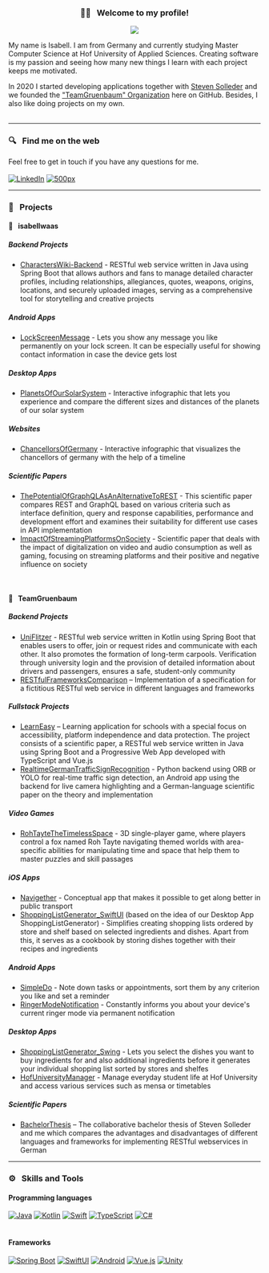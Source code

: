 <h3 align="center"> 👋🏼 &nbsp; Welcome to my profile! </h3>

<!-- Typing SVG by DenverCoder1 - https://github.com/DenverCoder1/readme-typing-svg -->
<p align="center">
  <a href="https://github.com/DenverCoder1/readme-typing-svg"><img src="https://readme-typing-svg.herokuapp.com/?lines=Master%20Computer%20Science%20student%20at%20Hof%20University;Software-Developer%20from%20Germany&font=JetBrains+Mono&center=true&width=530&height=45&vCenter=true&size=18&color=57a5ff"></a>
</p>

My name is Isabell. I am from Germany and currently studying Master Computer Science at Hof University of Applied Sciences. Creating software is my passion and seeing how many new things I learn with each project keeps me motivated.

In 2020 I started developing applications together with [Steven Solleder](https://github.com/stevensolleder) and we founded the ["TeamGruenbaum" Organization](https://github.com/TeamGruenbaum) here on GitHub. Besides, I also like doing projects on my own.
<br><br>

------------------------------------------
### 🔍 &nbsp; Find me on the web
Feel free to get in touch if you have any questions for me. <br><br>
<a href="https://www.linkedin.com/in/isabellwaas"><img alt="LinkedIn" src="https://img.shields.io/badge/LinkedIn-0A66C2.svg?logo=linkedin&logoColor=white"></a>
<a href="https://500px.com/p/isabellwaas"><img alt="500px" src="https://img.shields.io/badge/500px-0099E5.svg?logo=500px&logoColor=white"></a>

------------------------------------------
### 📌 &nbsp; Projects
#### 👤 &nbsp; isabellwaas
##### Backend Projects
- [CharactersWiki-Backend](https://github.com/isabellwaas/CharactersWiki-Backend) - RESTful web service written in Java using Spring Boot that allows authors and fans to manage detailed character profiles, including relationships, allegiances, quotes, weapons, origins, locations, and securely uploaded images, serving as a comprehensive tool for storytelling and creative projects

##### Android Apps
- [LockScreenMessage](https://github.com/isabellwaas/LockScreenMessage) - Lets you show any message you like permanently on your lock screen. It can be especially useful for showing contact information in case the device gets lost

##### Desktop Apps
- [PlanetsOfOurSolarSystem](https://github.com/isabellwaas/PlanetsOfOurSolarSystem) - Interactive infographic that lets you experience and compare the different sizes and distances of the planets of our solar system

##### Websites
- [ChancellorsOfGermany](https://github.com/isabellwaas/ChancellorsOfGermany) - Interactive infographic that visualizes the chancellors of germany with the help of a timeline

##### Scientific Papers
- [ThePotentialOfGraphQLAsAnAlternativeToREST](https://github.com/isabellwaas/ScientificPaper_ThePotentialOfGraphQLAsAnAlternativeToREST) - This scientific paper compares REST and GraphQL based on various criteria such as interface definition, query and response capabilities, performance and development effort and examines their suitability for different use cases in API implementation
- [ImpactOfStreamingPlatformsOnSociety](https://github.com/isabellwaas/ScientificPaper_ImpactOfStreamingPlatformsOnSociety) - Scientific paper that deals with the impact of digitalization on video and audio consumption as well as gaming, focusing on streaming platforms and their positive and negative influence on society
<br>

#### 🌳 &nbsp; TeamGruenbaum
##### Backend Projects
- [UniFlitzer](https://github.com/TeamGruenbaum/UniFlitzer) - RESTful web service written in Kotlin using Spring Boot that enables users to offer, join or request rides and communicate with each other. It also promotes the formation of long-term carpools. Verification through university login and the provision of detailed information about drivers and passengers, ensures a safe, student-only community
- [RESTfulFrameworksComparison](https://github.com/TeamGruenbaum/RESTfulFrameworksComparison) – Implementation of a specification for a fictitious RESTful web service in different languages and frameworks

##### Fullstack Projects
- [LearnEasy](https://github.com/TeamGruenbaum/LearnEasy) – Learning application for schools with a special focus on accessibility, platform independence and data protection. The project consists of a scientific paper, a RESTful web service written in Java using Spring Boot and a Progressive Web App developed with TypeScript and Vue.js
- [RealtimeGermanTrafficSignRecognition](https://github.com/TeamGruenbaum/RealtimeGermanTrafficSignRecognition) - Python backend using ORB or YOLO for real-time traffic sign detection, an Android app using the backend for live camera highlighting and a German-language scientific paper on the theory and implementation

##### Video Games
- [RohTayteTheTimelessSpace](https://github.com/TeamGruenbaum/RohTayteTheTimelessSpace) - 3D single-player game, where players control a fox named Roh Tayte navigating themed worlds with area-specific abilities for manipulating time and space that help them to master puzzles and skill passages

##### iOS Apps
- [Navigether](https://github.com/TeamGruenbaum/Navigether) - Conceptual app that makes it possible to get along better in public transport
- [ShoppingListGenerator_SwiftUI](https://github.com/TeamGruenbaum/ShoppingListGenerator_SwiftUI) (based on the idea of our Desktop App ShoppingListGenerator) - Simplifies creating shopping lists ordered by store and shelf based on selected ingredients and dishes. Apart from this, it serves as a cookbook by storing dishes together with their recipes and ingredients

##### Android Apps
- [SimpleDo](https://github.com/TeamGruenbaum/SimpleDo) - Note down tasks or appointments, sort them by any criterion you like and set a reminder
- [RingerModeNotification](https://github.com/TeamGruenbaum/RingerModeNotification) - Constantly informs you about your device's current ringer mode via permanent notification

##### Desktop Apps
- [ShoppingListGenerator_Swing](https://github.com/TeamGruenbaum/ShoppingListGenerator_Swing) - Lets you select the dishes you want to buy ingredients for and also additional ingredients before it generates your individual shopping list sorted by stores and shelfes
- [HofUniversityManager](https://github.com/TeamGruenbaum/HofUniversityManager) - Manage everyday student life at Hof University and access various services such as mensa or timetables

##### Scientific Papers
- [BachelorThesis](https://github.com/TeamGruenbaum/BachelorThesis_EfficientDevelopmentOfARestfulWebserviceBasedOnModernFrameworks) – The collaborative bachelor thesis of Steven Solleder and me which compares the advantages and disadvantages of different languages and frameworks for implementing RESTful webservices in German

------------------------------------------
### ⚙️ &nbsp; Skills and Tools
#### Programming languages
<a href="https://github.com/DenverCoder1/custom-icon-badges"><img alt="Java" src="https://img.shields.io/badge/Java-ED8B00.svg?logo=openjdk&logoColor=white"></a>
<a href="https://github.com/DenverCoder1/custom-icon-badges"><img alt="Kotlin" src="https://img.shields.io/badge/Kotlin-7F52FF.svg?logo=kotlin&logoColor=white"></a>
<a href="https://github.com/DenverCoder1/custom-icon-badges"><img alt="Swift" src="https://img.shields.io/badge/Swift-F05138.svg?logo=swift&logoColor=white"></a>
<a href="https://github.com/DenverCoder1/custom-icon-badges"><img alt="TypeScript" src="https://img.shields.io/badge/TypeScript-007ACC.svg?logo=typescript&logoColor=white"></a>
<a href="https://github.com/DenverCoder1/custom-icon-badges"><img alt="C#" src="https://custom-icon-badges.herokuapp.com/badge/C%23-68217A.svg?logo=cs2&logoColor=white"></a>
<br><br>


#### Frameworks
<a href="https://github.com/DenverCoder1/custom-icon-badges"><img alt="Spring Boot" src="https://img.shields.io/badge/Spring%20Boot-6DB33F.svg?logo=Spring&logoColor=white"></a>
<a href="https://github.com/DenverCoder1/custom-icon-badges"><img alt="SwiftUI" src="https://img.shields.io/badge/SwiftUI-F05138.svg?logo=swift&logoColor=white"></a>
<a href="https://github.com/DenverCoder1/custom-icon-badges"><img alt="Android" src="https://img.shields.io/badge/Android-3DDC84.svg?logo=android&logoColor=white"></a>
<a href="https://github.com/DenverCoder1/custom-icon-badges"><img alt="Vue.js" src="https://img.shields.io/badge/Vue.js-4FC08D.svg?logo=vuedotjs&logoColor=white"></a>
<a href="https://github.com/DenverCoder1/custom-icon-badges"><img alt="Unity" src="https://img.shields.io/badge/Unity-000000.svg?logo=unity&logoColor=white"></a>
<br><br>
